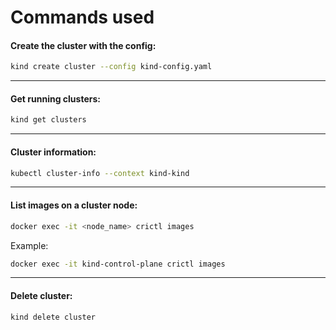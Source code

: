 # Commands used

#### Create the cluster with the config:
```bash
kind create cluster --config kind-config.yaml
```

---

#### Get running clusters:

```bash
kind get clusters
```

---

#### Cluster information:

```bash
kubectl cluster-info --context kind-kind
```

---

#### List images on a cluster node:

```bash
docker exec -it <node_name> crictl images
```

Example:

```bash
docker exec -it kind-control-plane crictl images
```

---

#### Delete cluster:

```bash
kind delete cluster
```
